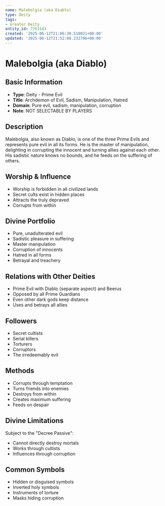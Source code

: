 ```yaml
---
name: Malebolgia (aka Diablo)
type: Deity
tags:
- Greater Deity
entity_id: 7763143
created: '2025-06-12T21:06:30.510021+00:00'
updated: '2025-06-12T21:52:08.232706+00:00'
---
```


# Malebolgia (aka Diablo)

## Basic Information
- **Type**: Deity - Prime Evil
- **Title**: Archdemon of Evil, Sadism, Manipulation, Hatred
- **Domain**: Pure evil, sadism, manipulation, corruption
- **Note**: NOT SELECTABLE BY PLAYERS

## Description
Malebolgia, also known as Diablo, is one of the three Prime Evils and represents pure evil in all its forms. He is the master of manipulation, delighting in corrupting the innocent and turning allies against each other. His sadistic nature knows no bounds, and he feeds on the suffering of others.

## Worship & Influence
- Worship is forbidden in all civilized lands
- Secret cults exist in hidden places
- Attracts the truly depraved
- Corrupts from within

## Divine Portfolio
- Pure, unadulterated evil
- Sadistic pleasure in suffering
- Master manipulation
- Corruption of innocents
- Hatred in all forms
- Betrayal and treachery

## Relations with Other Deities
- Prime Evil with Diablo (separate aspect) and Beerus
- Opposed by all Prime Guardians
- Even other dark gods keep distance
- Uses and betrays all allies

## Followers
- Secret cultists
- Serial killers
- Torturers
- Corruptors
- The irredeemably evil

## Methods
- Corrupts through temptation
- Turns friends into enemies
- Destroys from within
- Creates maximum suffering
- Feeds on despair

## Divine Limitations
Subject to the "Decree Passive":
- Cannot directly destroy mortals
- Works through cultists
- Influences through corruption

## Common Symbols
- Hidden or disguised symbols
- Inverted holy symbols
- Instruments of torture
- Masks hiding corruption